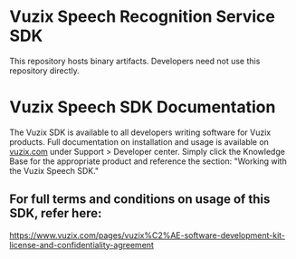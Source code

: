 # Vuzix Speech Recognition Service SDK
This repository hosts binary artifacts. Developers need not use this repository directly.

# Vuzix Speech SDK Documentation
The Vuzix SDK is available to all developers writing software for Vuzix products. Full documentation on installation and usage is available on [vuzix.com](https://www.vuzix.com) under Support > Developer center. Simply click the Knowledge Base for the appropriate product and reference the section: "Working with the Vuzix Speech SDK."

## For full terms and conditions on usage of this SDK, refer here:
https://www.vuzix.com/pages/vuzix%C2%AE-software-development-kit-license-and-confidentiality-agreement